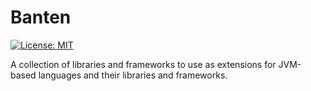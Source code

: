 # Banten

[![License: MIT](https://img.shields.io/badge/License-MIT-yellow.svg)](https://opensource.org/licenses/MIT)

A collection of libraries and frameworks to use as extensions for JVM-based languages and their libraries and frameworks.
